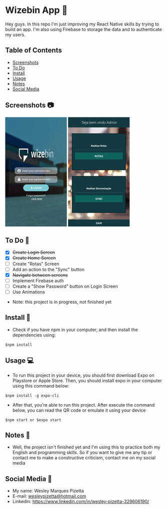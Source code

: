 # Wizebin App :truck:

Hey guys. In this repo I'm just improving my React Native skills by trying to build an app. I'm also using Firebase to storage the data and to authenticate my users.

## Table of Contents

- [Screenshots](#screenshots)
- [To Do](#to-do)
- [Install](#install)
- [Usage](#usage)
- [Notes](#notes)
- [Social Media](#social-media)

## Screenshots :camera:

![login](login-page.jpg)
![home](home-page.jpg)

## To Do :pushpin:

- [x] ~~Create Login Screen~~
- [x] ~~Create Home Screen~~
- [ ] Create "Rotas" Screen
- [ ] Add an action to the "Sync" button
- [x] ~~Navigate between screens~~
- [ ] Implement Firebase auth
- [ ] Create a "Show Password" button on Login Screen
- [ ] Use Animations

* Note: this project is in progress, not finished yet

## Install :floppy_disk:

* Check if you have npm in your computer, and then install the dependencies using:

```
$npm install
```

## Usage :computer:

* To run this project in your device, you should first download Expo on Playstore or  Apple Store. Then, you should install expo in your computer using this command below:

```
$npm install -g expo-cli
```

* After that, you're able to run this project. After execute the command below, you can read the QR code or emulate it using your device

```
$npm start or $expo start
```

## Notes :notebook:

* Well, the project isn't finished yet and I'm using this to practice both my English and programming skills. So if you want to give me any tip or contact me to make a constructive criticism, contact me on my social media

## Social Media :bust_in_silhouette:

* My name: Wesley Marques Pizetta
* E-mail: wesleypizetta@hotmail.com
* Linkedin: https://www.linkedin.com/in/wesley-pizetta-329606190/
